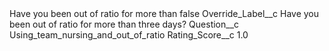 <?xml version="1.0" encoding="UTF-8"?>
<CustomMetadata xmlns="http://soap.sforce.com/2006/04/metadata" xmlns:xsi="http://www.w3.org/2001/XMLSchema-instance" xmlns:xsd="http://www.w3.org/2001/XMLSchema">
    <label>Have you been out of ratio for more than</label>
    <protected>false</protected>
    <values>
        <field>Override_Label__c</field>
        <value xsi:type="xsd:string">Have you been out of ratio for more than three days?</value>
    </values>
    <values>
        <field>Question__c</field>
        <value xsi:type="xsd:string">Using_team_nursing_and_out_of_ratio</value>
    </values>
    <values>
        <field>Rating_Score__c</field>
        <value xsi:type="xsd:double">1.0</value>
    </values>
</CustomMetadata>
